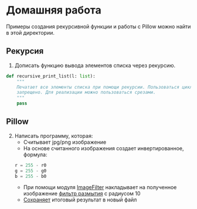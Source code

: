 # Домашняя работа

Примеры создания рекурсивной функции и работы с Pillow можно найти в этой директории.

## Рекурсия

1. Дописать функцию вывода элементов списка через рекурсию.
```python
def recursive_print_list(l: list):
    """
    Печатает все элементы списка при помощи рекурсии. Пользоваться циклами
    запрещено. Для реализации можно пользоваться срезами.
    """
    pass
```

## Pillow

2. Написать программу, которая:
   * Считывает jpg/png изображение
   * На основе считанного изображения создает инвертированное, формула:
    ```python
    r = 255 - r0
    g = 255 - g0
    b = 255 - b0
    ```
   * При помощи модуля [ImageFilter](https://pillow.readthedocs.io/en/stable/reference/ImageFilter.html) накладывает на полученное изображение [фильтр размытия](https://pillow.readthedocs.io/en/stable/reference/ImageFilter.html#PIL.ImageFilter.GaussianBlur) с радиусом 10
   * [Сохраняет](https://pillow.readthedocs.io/en/stable/reference/Image.html#PIL.Image.Image.save) итоговый результат в новый файл
